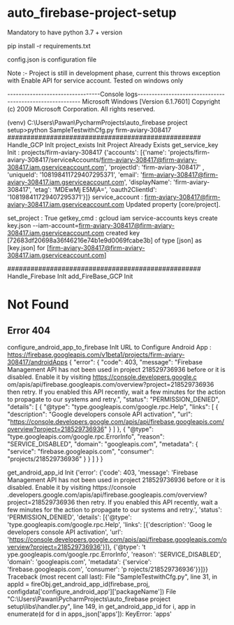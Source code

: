 # auto_firebase-project-setup
Mandatory to have python 3.7 + version

pip install -r requirements.txt

config.json is configuration file

Note :-
Project is still in development phase, current this throws exception with Enable API for service account.
Tested on windows only

---------------------------------Console logs---------------------------------------------------------
Microsoft Windows [Version 6.1.7601]
Copyright (c) 2009 Microsoft Corporation.  All rights reserved.

(venv) C:\Users\Pawan\PycharmProjects\auto_firebase project setup>python SampleTestwithCfg.py
firm-aviary-308417
##################################################
Handle_GCP InIt
project_exists Init
Project Already Exists
get_service_key Init :  projects/firm-aviary-308417
{'accounts': [{'name': 'projects/firm-aviary-308417/serviceAccounts/firm-aviary-308417@firm-aviary-308417.iam.gserviceaccount.com', 'projectId': 'firm-aviary-308417'
, 'uniqueId': '108198411729407295371', 'email': 'firm-aviary-308417@firm-aviary-308417.iam.gserviceaccount.com', 'displayName': 'firm-aviary-308417', 'etag': 'MDEwMj
E5MjA=', 'oauth2ClientId': '108198411729407295371'}]}
service_account :  firm-aviary-308417@firm-aviary-308417.iam.gserviceaccount.com
Updated property [core/project].

set_project :  True
getkey_cmd :  gcloud iam service-accounts keys create key.json --iam-account=firm-aviary-308417@firm-aviary-308417.iam.gserviceaccount.com
created key [72683df20698a36f46216e74b1e9d0069fcabe3b] of type [json] as [key.json] for [firm-aviary-308417@firm-aviary-308417.iam.gserviceaccount.com]

##################################################
Handle_Firebase InIt
add_FireBase_GCP Init
<h1>Not Found</h1>
<h2>Error 404</h2>

configure_android_app_to_firebase InIt
URL to Configure Android App :  https://firebase.googleapis.com/v1beta1/projects/firm-aviary-308417/androidApps
{
  "error": {
    "code": 403,
    "message": "Firebase Management API has not been used in project 218529736936 before or it is disabled. Enable it by visiting https://console.developers.google.c
om/apis/api/firebase.googleapis.com/overview?project=218529736936 then retry. If you enabled this API recently, wait a few minutes for the action to propagate to our
 systems and retry.",
    "status": "PERMISSION_DENIED",
    "details": [
      {
        "@type": "type.googleapis.com/google.rpc.Help",
        "links": [
          {
            "description": "Google developers console API activation",
            "url": "https://console.developers.google.com/apis/api/firebase.googleapis.com/overview?project=218529736936"
          }
        ]
      },
      {
        "@type": "type.googleapis.com/google.rpc.ErrorInfo",
        "reason": "SERVICE_DISABLED",
        "domain": "googleapis.com",
        "metadata": {
          "service": "firebase.googleapis.com",
          "consumer": "projects/218529736936"
        }
      }
    ]
  }
}

get_android_app_id Init
{'error': {'code': 403, 'message': 'Firebase Management API has not been used in project 218529736936 before or it is disabled. Enable it by visiting https://console
.developers.google.com/apis/api/firebase.googleapis.com/overview?project=218529736936 then retry. If you enabled this API recently, wait a few minutes for the action
 to propagate to our systems and retry.', 'status': 'PERMISSION_DENIED', 'details': [{'@type': 'type.googleapis.com/google.rpc.Help', 'links': [{'description': 'Goog
le developers console API activation', 'url': 'https://console.developers.google.com/apis/api/firebase.googleapis.com/overview?project=218529736936'}]}, {'@type': 't
ype.googleapis.com/google.rpc.ErrorInfo', 'reason': 'SERVICE_DISABLED', 'domain': 'googleapis.com', 'metadata': {'service': 'firebase.googleapis.com', 'consumer': 'p
rojects/218529736936'}}]}}
Traceback (most recent call last):
  File "SampleTestwithCfg.py", line 31, in <module>
    appId = fireObj.get_android_app_id(firebase_proj, configdata['configure_android_app']['packageName'])
  File "C:\Users\Pawan\PycharmProjects\auto_firebase project setup\libs\handler.py", line 149, in get_android_app_id
    for i, app in enumerate(d for d in apps_json['apps']):
KeyError: 'apps'

